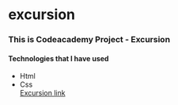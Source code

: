 # excursion
### This is Codeacademy Project - Excursion
#### Technologies that I have used
- Html
- Css \
[Excursion link](shuknorris.github.io/excursion)
